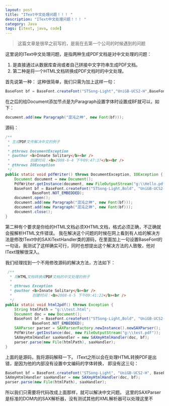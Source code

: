 ```yaml
---
layout: post
title: "IText中文处理问题！！！ "
description: "IText中文处理问题！！！ "
category: Java
tags: [itext, java, code]
---
```



> 这篇文章是很早之前写的，是我在去第一个公司的时候遇到的问题

这里说的IText中文处理问题，是指两种生成PDF文档是对中文处理的问题：

1. 是直接通过从数据库查询或者自己拼接中文字符串生成PDF文档。
2. 第二种是将一个HTML文档转换成PDF文档时的中文处理。

首先说第一种：
    这种很简单，我们只需为加上这样一句：

```java
BaseFont bf = BaseFont.createFont("STSong-Light","UniGB-UCS2-H",BaseFont.NOT_EMBEDDED);
```
在之后的给Document添加节点是为Paragraph设置字体时设置成BF就可以，如下：

```java
document.add(new Paragraph("混沌之神", new Font(bf)));
```

源码：

```java
/**
 * 生成PDF文件解决中文的例子
 *
 * @throws DocumentException
 * @author <b>Innate Solitary</b><br />
 *         创建时间：<b>2008-6-4 下午09:47:37</b><br />
 * @throws IOException
 */
public static void pdfWriter() throws DocumentException, IOException {
    Document document = new Document();
    PdfWriter.getInstance(document, new FileOutputStream("g:\\Hello.pdf"));
    BaseFont bf = BaseFont.createFont("STSong-Light,Bold", "UniGB-UCS2-H",
            BaseFont.NOT_EMBEDDED);
    document.open();
    document.add(new Paragraph("混沌之神", new Font(bf)));
    document.add(new Paragraph("混沌之神", new Font(bf)));
    document.close();
}
```


第二种有个要求是你给的HTML文档必须XHTML文档，格式必须正确，不正确就会报解析HTML文件错误。
我在解决这个问题的时候在网上看到有人给的解决方法是修改IText中的SAXiTextHandler类的源码，在里面加上一句设置BaseFont的一句话，我测试了这样确实可行，同时也想提出这个解决方法的人致敬，他对IText理解很深入。

我们经理找到一个不用修改源码的解决方法，方法如下：

```java
 /**
  * 将HTML文档转换成PDF文档的中文处理的例子
  *
  * @throws Exception
  * @author <b>Innate Solitary</b><br />
  *         创建时间：<b>2008-6-5 下午09:41:22</b><br />
  */
public static void html2pdf() throws Exception {
    String htmlPath = "g:\\test.html";
    Document doc = new Document();
    BaseFont bf = BaseFont.createFont("STSong-Light,Bold", "UniGB-UCS2-H",
            BaseFont.NOT_EMBEDDED);
    SAXParser parser = SAXParserFactory.newInstance().newSAXParser();
    PdfWriter.getInstance(doc, new FileOutputStream("g:\\test.pdf"));
    SAXmyHtmlHandler saxHandler = new SAXmyHtmlHandler(doc, bf);
    parser.parse(new File(htmlPath), saxHandler);
}
```


上面的是源码，我将源码解释一下。
IText之所以会在处理HTML转换PDF是出错，是因为他的内部没有设置中文编码的字体转换，
即没有这三句：

```java
BaseFont bf = BaseFont.createFont("STSong-Light", "UniGB-UCS2-H", BaseFont.NOT_EMBEDDED);
SAXmyHtmlHandler saxHandler = new SAXmyHtmlHandler(doc, bf);
parser.parse(new File(htmlPath), saxHandler);
```
所以我们只需要将代码改成上面那样，就可以解决中文问题。
这里的SAXParser 是标准的DOM内的SAX解析器，没有测试其他的XML解析器可以处理这里不